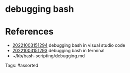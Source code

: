 # debugging bash

# References
- [20221003151294](/zet/20221003151294/) debugging bash in visual studio code
- [20221003151293](/zet/20221003151293/) debugging bash in terminal
- ~/kb/bash-scripting/debugging.md

Tags:
    #assorted

